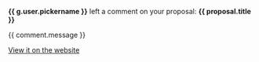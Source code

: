 **{{ g.user.pickername }}** left a comment on your proposal: **{{ proposal.title
}}**

{{ comment.message }}

[View it on the website]({{link}})

